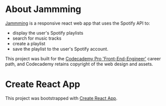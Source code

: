 # About Jammming
[Jammming](https://arireactplaylist.surge.sh/) is a responsive react web app that uses the Spotify API to:
- display the user's Spotify playlists
- search for music tracks
- create a playlist
- save the playlist to the user's Spotify account.

This project was built for the [Codecademy Pro 'Front-End-Engineer'](https://www.codecademy.com/learn/paths/front-end-engineer-career-path) career path, and Codecademy retains copyright of the web design and assets.

# Create React App

This project was bootstrapped with [Create React App](https://github.com/facebook/create-react-app).
